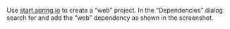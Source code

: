 Use [start.spring.io](https://start.spring.io/) to create a “web” project. In the “Dependencies” dialog search for and add the “web” dependency as shown in the screenshot.